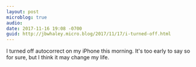 ```yaml
---
layout: post
microblog: true
audio: 
date: 2017-11-16 19:08 -0700
guid: http://jbwhaley.micro.blog/2017/11/17/i-turned-off.html
---
```

I turned off autocorrect on my iPhone this morning. It's too early to say so for sure, but I think it may change my life.
